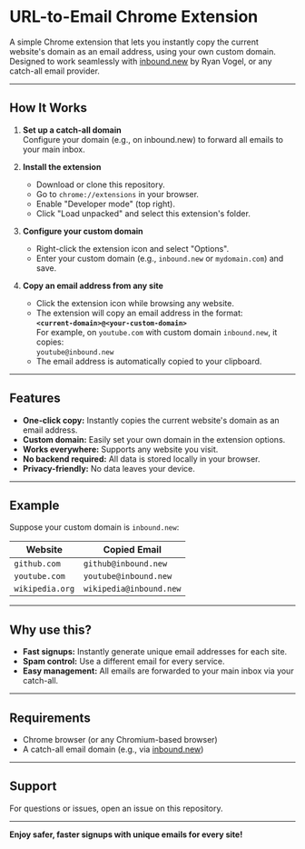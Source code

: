 # URL-to-Email Chrome Extension

A simple Chrome extension that lets you instantly copy the current website's domain as an email address, using your own custom domain. Designed to work seamlessly with [inbound.new](https://inbound.new) by Ryan Vogel, or any catch-all email provider.

---

## How It Works

1. **Set up a catch-all domain**  
   Configure your domain (e.g., on inbound.new) to forward all emails to your main inbox.

2. **Install the extension**  
   - Download or clone this repository.
   - Go to `chrome://extensions` in your browser.
   - Enable "Developer mode" (top right).
   - Click "Load unpacked" and select this extension's folder.

3. **Configure your custom domain**  
   - Right-click the extension icon and select "Options".
   - Enter your custom domain (e.g., `inbound.new` or `mydomain.com`) and save.

4. **Copy an email address from any site**  
   - Click the extension icon while browsing any website.
   - The extension will copy an email address in the format:  
     **`<current-domain>@<your-custom-domain>`**  
     For example, on `youtube.com` with custom domain `inbound.new`, it copies:  
     `youtube@inbound.new`  
   - The email address is automatically copied to your clipboard.

---

## Features

- **One-click copy:** Instantly copies the current website's domain as an email address.
- **Custom domain:** Easily set your own domain in the extension options.
- **Works everywhere:** Supports any website you visit.
- **No backend required:** All data is stored locally in your browser.
- **Privacy-friendly:** No data leaves your device.

---

## Example

Suppose your custom domain is `inbound.new`:

| Website         | Copied Email           |
|-----------------|-----------------------|
| `github.com`    | `github@inbound.new`  |
| `youtube.com`   | `youtube@inbound.new` |
| `wikipedia.org` | `wikipedia@inbound.new` |

---

## Why use this?

- **Fast signups:** Instantly generate unique email addresses for each site.
- **Spam control:** Use a different email for every service.
- **Easy management:** All emails are forwarded to your main inbox via your catch-all.

---

## Requirements

- Chrome browser (or any Chromium-based browser)
- A catch-all email domain (e.g., via [inbound.new](https://inbound.new))

---

## Support

For questions or issues, open an issue on this repository.

---

**Enjoy safer, faster signups with unique emails for every site!**
